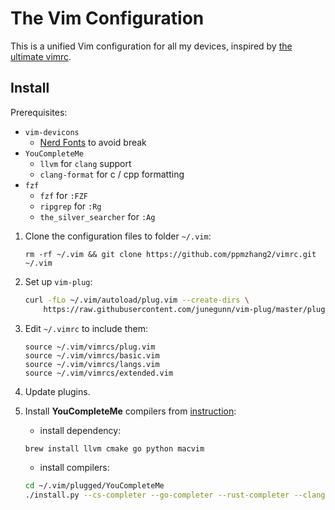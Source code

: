 # The Vim Configuration

This is a unified Vim configuration for all my devices, inspired by [the ultimate vimrc](https://github.com/amix/vimrc).

## Install

Prerequisites:

- `vim-devicons`
  - [Nerd Fonts](https://github.com/ryanoasis/nerd-fonts#font-installation) to avoid break
- `YouCompleteMe`
  - `llvm` for `clang` support
  - `clang-format` for c / cpp formatting
- `fzf`
  - `fzf` for `:FZF`
  - `ripgrep` for `:Rg`
  - `the_silver_searcher` for `:Ag`

1. Clone the configuration files to folder `~/.vim`:

   `rm -rf ~/.vim && git clone https://github.com/ppmzhang2/vimrc.git ~/.vim`


2. Set up `vim-plug`:

   ```sh
   curl -fLo ~/.vim/autoload/plug.vim --create-dirs \
       https://raw.githubusercontent.com/junegunn/vim-plug/master/plug.vim
   ```

3. Edit `~/.vimrc` to include them:

    ```vim
    source ~/.vim/vimrcs/plug.vim
    source ~/.vim/vimrcs/basic.vim
    source ~/.vim/vimrcs/langs.vim
    source ~/.vim/vimrcs/extended.vim
    ```

4. Update plugins.
5. Install **YouCompleteMe** compilers from [instruction](https://github.com/ycm-core/YouCompleteMe#installation):
   - install dependency:

    ```sh
    brew install llvm cmake go python macvim
    ```

   - install compilers:

    ```sh
    cd ~/.vim/plugged/YouCompleteMe
    ./install.py --cs-completer --go-completer --rust-completer --clangd-completer
    ```
